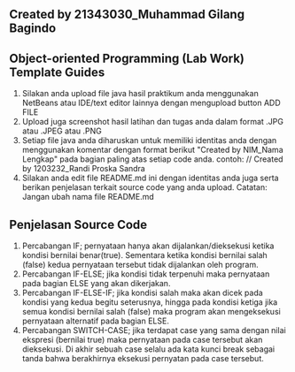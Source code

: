 ## Created by 21343030_Muhammad Gilang Bagindo

## Object-oriented Programming (Lab Work) Template Guides
1. Silakan anda upload file java hasil praktikum anda menggunakan NetBeans atau IDE/text editor lainnya dengan mengupload button ADD FILE
2. Upload juga screenshot hasil latihan dan tugas anda dalam format .JPG atau .JPEG atau .PNG
3. Setiap file java anda diharuskan untuk memiliki identitas anda dengan menggunakan komentar dengan format berikut "Created by NIM_Nama Lengkap" pada bagian paling atas setiap code anda. contoh: // Created by 1203232_Randi Proska Sandra
4. Silakan anda edit file README.md ini dengan identitas anda juga serta berikan penjelasan terkait source code yang anda upload. Catatan: Jangan ubah nama file README.md

## Penjelasan Source Code
1. Percabangan IF; pernyataan hanya akan dijalankan/dieksekusi ketika kondisi bernilai benar(true). Sementara ketika kondisi bernilai salah (false) kedua pernyataan tersebut tidak dijalankan oleh program.
2. Percabangan IF-ELSE; jika kondisi tidak terpenuhi maka pernyataan pada bagian ELSE yang akan dikerjakan.
3. Percabangan IF-ELSE-IF; jika kondisi salah maka akan dicek pada kondisi yang kedua begitu seterusnya, hingga pada kondisi ketiga jika semua kondisi bernilai salah (false) maka program akan mengeksekusi pernyataan alternatif pada bagian ELSE.
4. Percabangan SWITCH-CASE; jika terdapat case yang sama dengan nilai ekspresi (bernilai true) maka pernyataan pada case tersebut akan dieksekusi. Di akhir sebuah case selalu ada kata kunci break sebagai tanda bahwa berakhirnya eksekusi pernyatan pada case tersebut.
